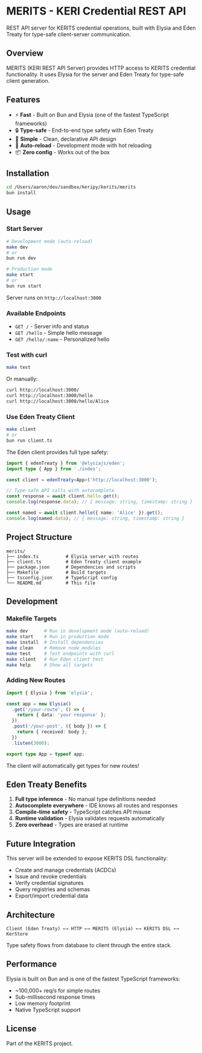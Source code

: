# MERITS - KERI Credential REST API

REST API server for KERITS credential operations, built with Elysia and Eden Treaty for type-safe client-server communication.

## Overview

MERITS (KERI REST API Server) provides HTTP access to KERITS credential functionality. It uses Elysia for the server and Eden Treaty for type-safe client generation.

## Features

- ⚡ **Fast** - Built on Bun and Elysia (one of the fastest TypeScript frameworks)
- 🔒 **Type-safe** - End-to-end type safety with Eden Treaty
- 🎯 **Simple** - Clean, declarative API design
- 🔄 **Auto-reload** - Development mode with hot reloading
- 📦 **Zero config** - Works out of the box

## Installation

```bash
cd /Users/aaron/dev/sandbox/keripy/kerits/merits
bun install
```

## Usage

### Start Server

```bash
# Development mode (auto-reload)
make dev
# or
bun run dev

# Production mode
make start
# or
bun run start
```

Server runs on `http://localhost:3000`

### Available Endpoints

- `GET /` - Server info and status
- `GET /hello` - Simple hello message
- `GET /hello/:name` - Personalized hello

### Test with curl

```bash
make test
```

Or manually:

```bash
curl http://localhost:3000/
curl http://localhost:3000/hello
curl http://localhost:3000/hello/Alice
```

### Use Eden Treaty Client

```bash
make client
# or
bun run client.ts
```

The Eden client provides full type safety:

```typescript
import { edenTreaty } from '@elysiajs/eden';
import type { App } from './index';

const client = edenTreaty<App>('http://localhost:3000');

// Type-safe API calls with autocomplete
const response = await client.hello.get();
console.log(response.data); // { message: string, timestamp: string }

const named = await client.hello({ name: 'Alice' }).get();
console.log(named.data); // { message: string, timestamp: string }
```

## Project Structure

```
merits/
├── index.ts          # Elysia server with routes
├── client.ts         # Eden Treaty client example
├── package.json      # Dependencies and scripts
├── Makefile          # Build targets
├── tsconfig.json     # TypeScript config
└── README.md         # This file
```

## Development

### Makefile Targets

```bash
make dev      # Run in development mode (auto-reload)
make start    # Run in production mode
make install  # Install dependencies
make clean    # Remove node_modules
make test     # Test endpoints with curl
make client   # Run Eden client test
make help     # Show all targets
```

### Adding New Routes

```typescript
import { Elysia } from 'elysia';

const app = new Elysia()
  .get('/your-route', () => {
    return { data: 'your response' };
  })
  .post('/your-post', ({ body }) => {
    return { received: body };
  })
  .listen(3000);

export type App = typeof app;
```

The client will automatically get types for new routes!

## Eden Treaty Benefits

1. **Full type inference** - No manual type definitions needed
2. **Autocomplete everywhere** - IDE knows all routes and responses
3. **Compile-time safety** - TypeScript catches API misuse
4. **Runtime validation** - Elysia validates requests automatically
5. **Zero overhead** - Types are erased at runtime

## Future Integration

This server will be extended to expose KERITS DSL functionality:

- Create and manage credentials (ACDCs)
- Issue and revoke credentials
- Verify credential signatures
- Query registries and schemas
- Export/import credential data

## Architecture

```
Client (Eden Treaty) ←→ HTTP ←→ MERITS (Elysia) ←→ KERITS DSL ←→ KerStore
```

Type safety flows from database to client through the entire stack.

## Performance

Elysia is built on Bun and is one of the fastest TypeScript frameworks:

- ~100,000+ req/s for simple routes
- Sub-millisecond response times
- Low memory footprint
- Native TypeScript support

## License

Part of the KERITS project.

